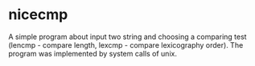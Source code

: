 # nicecmp
A simple program about input two string and choosing a comparing test (lencmp - compare length, lexcmp - compare lexicography order).
The program was implemented by system calls of unix.
